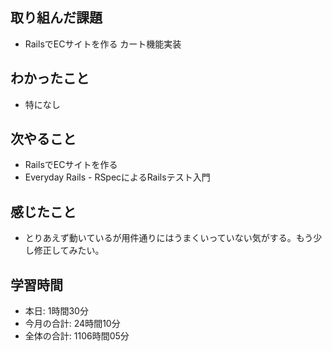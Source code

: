## 取り組んだ課題
- RailsでECサイトを作る カート機能実装
## わかったこと
- 特になし
## 次やること
- RailsでECサイトを作る
- Everyday Rails - RSpecによるRailsテスト入門
## 感じたこと
- とりあえず動いているが用件通りにはうまくいっていない気がする。もう少し修正してみたい。
## 学習時間
- 本日: 1時間30分
- 今月の合計: 24時間10分
- 全体の合計: 1106時間05分
